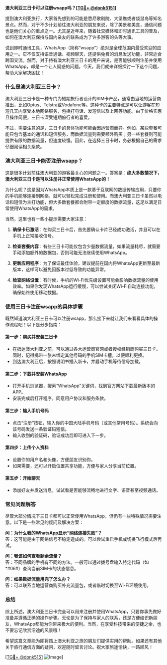 **澳大利亚三日卡可以注册wsapp吗？[[TG💪+ @donk5151](https://t.me/s/donk5151)]**

提到澳大利亚旅行，大家首先想到的可能是悉尼歌剧院、大堡礁或者袋鼠岛等知名景点。然而，对于不少计划前往澳大利亚的朋友来说，除了美景和美食，通信问题也是他们关心的重点之一。尤其是近年来，随着社交媒体和即时通讯工具的普及，如何在澳大利亚保持与国内亲友的联系成为了许多游客的头等大事。

说到即时通讯工具，WhatsApp（简称“wsapp”）绝对是全球范围内最受欢迎的应用之一。它不仅支持语音通话、视频聊天，还提供免费的消息发送功能，非常适合跨国交流。然而，对于持有澳大利亚三日卡的用户来说，是否能够顺利注册并使用WhatsApp，却是一个让人疑惑的问题。今天，我们就来详细探讨一下这个问题，帮助大家解决困扰！

### **什么是澳大利亚三日卡？**

澳大利亚三日卡是一种专门为短期旅行者设计的SIM卡产品，通常由当地的运营商推出，比如Optus、Telstra或Vodafone等。这种卡的主要特点是可以让游客在短短几天内享受本地网络服务，包括打电话、发短信以及上网等功能。由于价格实惠且操作简便，三日卡深受短期旅行者的喜爱。

不过，需要注意的是，三日卡的具体功能可能会因运营商而异。例如，某些套餐可能只包含基本的通话和短信服务，而数据流量则需要额外购买；另一些套餐则可能提供有限的数据流量，但速度较慢。因此，在选择三日卡时，务必根据自己的需求仔细阅读相关条款。

### **澳大利亚三日卡能否注册wsapp？**

这是很多计划前往澳大利亚的游客最关心的问题之一。答案是：**绝大多数情况下，澳大利亚三日卡是可以注册并正常使用WhatsApp的！**

为什么呢？这是因为WhatsApp本质上是一款基于互联网的数据传输应用，只要你的手机能够连接到网络，就可以轻松完成注册和使用。而澳大利亚三日卡虽然以电话和短信为主打功能，但大多数套餐都会附带一定额度的数据流量，这足以满足日常使用WhatsApp的需求。

当然，这里也有一些小提示需要大家注意：

1. **确保卡已激活**：在购买三日卡后，首先要确认卡片已经成功激活，并且可以在手机上正常接收信号。
   
2. **检查套餐内容**：有些三日卡可能仅包含少量数据流量，如果流量耗尽，就需要手动添加额外的数据包，否则可能无法继续使用WhatsApp。

3. **更新应用程序**：为了保证最佳体验，建议提前在国内将WhatsApp更新至最新版本，这样可以避免因版本过低导致的功能异常。

4. **检查网络设置**：有时候，手机的Wi-Fi优先级设置可能会影响数据流量的使用效率。如果你发现WhatsApp运行缓慢，可以尝试关闭Wi-Fi自动连接功能，确保始终使用移动数据。

### **使用三日卡注册wsapp的具体步骤**

既然知道澳大利亚三日卡可以注册wsapp，那么接下来就让我们来看看具体的操作流程吧！以下是分步指南：

#### **第一步：购买并安装三日卡**
- 在抵达澳大利亚之前，可以通过各大运营商官网或者授权经销商购买三日卡。同时，记得携带一张未绑定其他号码的手机SIM卡槽，以便顺利更换。
- 到达澳大利亚后，按照说明书插入新卡，并启动手机等待信号加载。

#### **第二步：下载并安装WhatsApp**
- 打开手机浏览器，搜索“WhatsApp”关键词，找到官方网站下载最新版本的APP。
- 安装完成后打开程序，同意用户协议和服务条款。

#### **第三步：输入手机号码**
- 点击“注册”按钮，输入你的中国大陆手机号码（或其他常用号码）。系统会向该号码发送一条验证码短信。
- 输入收到的验证码，验证成功后即可进入下一步。

#### **第四步：上传个人资料**
- 设置你的用户名和头像，方便朋友识别你。
- 如果需要，还可以开启位置共享功能，方便与家人分享当前位置。

#### **第五步：开始聊天**
- 添加好友并发送消息，试试看是否能够流畅地进行文字、语音甚至视频通话。

### **常见问题解答**

尽管大部分情况下三日卡都可以正常使用WhatsApp，但仍有一些特殊情况需要注意。以下是一些常见的疑问及解决方案：

**问：为什么我的WhatsApp显示“网络连接失败”？**  
答：这可能是由于网络信号不稳定造成的。可以尝试重启手机或切换飞行模式后再试。

**问：我该如何查看剩余流量？**  
答：不同品牌的手机有不同的方法。一般可以通过拨号盘输入特定代码（如*#06#）查询当前SIM卡的状态信息。

**问：如果数据流量用完了怎么办？**  
答：可以联系当地运营商购买补充流量包，或者临时切换至Wi-Fi环境使用。

### **总结**

综上所述，澳大利亚三日卡完全可以用来注册并使用WhatsApp，只要你事先做好准备并遵循正确的操作步骤。无论是为了保持与家人的联系，还是方便结识新朋友，WhatsApp都能为你带来极大的便利。当然，在享受科技带来的便捷之余，也不要忘记欣赏沿途的风景哦！

希望这篇文章能为即将踏上澳大利亚之旅的朋友们提供实用的帮助。如果还有其他关于旅行通信方面的疑问，欢迎随时留言讨论。祝大家旅途愉快，一路顺风！

[[TG💪+ @donk5151](https://t.me/s/donk5151) ![Image](https://i.postimg.cc/rwNCRYN7/Snipaste-2025-04-30-17-27-05.png)]